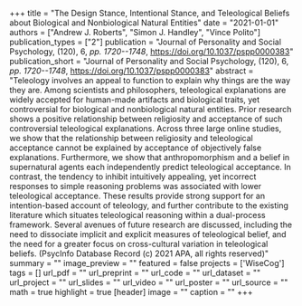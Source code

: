 +++
title = "The Design Stance, Intentional Stance, and Teleological Beliefs about Biological and Nonbiological Natural Entities"
date = "2021-01-01"
authors = ["Andrew J. Roberts", "Simon J. Handley", "Vince Polito"]
publication_types = ["2"]
publication = "Journal of Personality and Social Psychology, (120), 6, _pp. 1720--1748_, https://doi.org/10.1037/pspp0000383"
publication_short = "Journal of Personality and Social Psychology, (120), 6, _pp. 1720--1748_, https://doi.org/10.1037/pspp0000383"
abstract = "Teleology involves an appeal to function to explain why things are the way they are. Among scientists and philosophers, teleological explanations are widely accepted for human-made artifacts and biological traits, yet controversial for biological and nonbiological natural entities. Prior research shows a positive relationship between religiosity and acceptance of such controversial teleological explanations. Across three large online studies, we show that the relationship between religiosity and teleological acceptance cannot be explained by acceptance of objectively false explanations. Furthermore, we show that anthropomorphism and a belief in supernatural agents each independently predict teleological acceptance. In contrast, the tendency to inhibit intuitively appealing, yet incorrect responses to simple reasoning problems was associated with lower teleological acceptance. These results provide strong support for an intention-based account of teleology, and further contribute to the existing literature which situates teleological reasoning within a dual-process framework. Several avenues of future research are discussed, including the need to dissociate implicit and explicit measures of teleological belief, and the need for a greater focus on cross-cultural variation in teleological beliefs. (PsycInfo Database Record (c) 2021 APA, all rights reserved)"
summary = ""
image_preview = ""
featured = false
projects = ['WiseCog']
tags = []
url_pdf = ""
url_preprint = ""
url_code = ""
url_dataset = ""
url_project = ""
url_slides = ""
url_video = ""
url_poster = ""
url_source = ""
math = true
highlight = true
[header]
image = ""
caption = ""
+++
